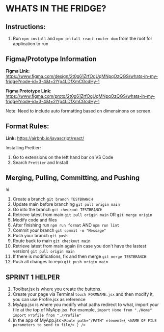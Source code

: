 # WHATS IN THE FRIDGE?

## Instructions:

1. Run `npm install` and `npm install react-router-dom` from the root for application to run


## Figma/Prototype Information

**Figma Link:** https://www.figma.com/design/2t0g61ZrfOgUqMNpqOzQGS/whats-in-my-fridge?node-id=3-4&t=2IYp4LDfXmCGodHy-1

**Figma Prototype Link:** https://www.figma.com/proto/2t0g61ZrfOgUqMNpqOzQGS/whats-in-my-fridge?node-id=3-4&t=2IYp4LDfXmCGodHy-1

Note: Need to include auto formatting based on dimensinons on screen.


## Format Rules:

**Link:** https://airbnb.io/javascript/react/

Installing Prettier:
1. Go to extensions on the left hand bar on VS Code
2. Search `Prettier` and Install


## Merging, Pulling, Committing, and Pushing
hi
1. Create a branch `git branch TESTBRANCH`
2. Update main before branching `git pull origin main`
3. Go into the branch `git checkout TESTBRANCH`
4. Retrieve latest from main `git pull origin main` OR `git merge origin`
5. Modify code and files
6. After finishing run `npm run format` AND `npm run lint`
7. Commit your branch `git commit -m "Message"`
8. Push your branch `git push`
9. Route back to main `git checkout main`
10. Retrieve latest from main again (in case you don't have the lastest version) `git pull origin main` 
11. If there is modifications, fix and then merge `git merge TESTBRANCH`
12. Push all changes to repo `git push origin main`

## SPRINT 1 HELPER

1. Toolbar.jsx is where you create the buttons.
2. Create your page via Terminal `touch FORMNAME.jsx` and then modify it, you can use Profile.jsx as reference
3. MyApp.jsx is where you modify what paths redirect to what, import your file at the top of MyApp.jsx. For example, `import Home from "./Home"` `import Profile from "./Profile"`
4. In the app of MyApp.jsx
`<Route path="/PATH" element={ <NAME OF FILE parameters to send to file/> } />`

